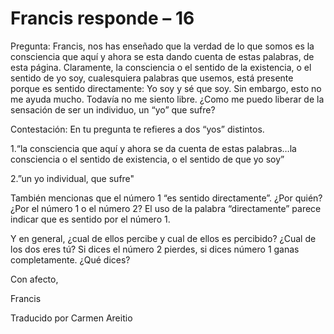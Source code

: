 # Francis responde – 16

Pregunta: Francis, nos has ense&ntilde;ado que la verdad de lo que somos es la consciencia que aqu&iacute; y ahora se esta dando cuenta de estas palabras, de esta p&aacute;gina. Claramente, la consciencia o el sentido de la existencia, o el sentido de yo soy, cualesquiera palabras que usemos, est&aacute; presente porque&nbsp;es sentido&nbsp;directamente: Yo soy y s&eacute; que soy. Sin embargo, esto no me ayuda mucho.&nbsp;Todav&iacute;a&nbsp;no me siento libre. &iquest;Como me puedo liberar de la sensaci&oacute;n de ser un individuo, un &ldquo;yo&rdquo; que sufre?

Contestaci&oacute;n: En tu pregunta te&nbsp;refieres&nbsp;a dos &ldquo;yos&rdquo; distintos.

1.&ldquo;la consciencia que aqu&iacute; y ahora se da cuenta de estas palabras&hellip;la consciencia o el sentido de existencia, o el sentido de que yo soy&rdquo;

2.&rdquo;un&nbsp;yo individual, que sufre"

Tambi&eacute;n mencionas que el n&uacute;mero 1 &ldquo;es&nbsp;sentido&nbsp;directamente&rdquo;. &iquest;Por qui&eacute;n? &iquest;Por el n&uacute;mero 1 o el n&uacute;mero 2? El uso de la palabra &ldquo;directamente&rdquo; parece indicar que es sentido por el n&uacute;mero 1.

Y en general, &iquest;cual de ellos percibe y cual de ellos es percibido? &iquest;Cual de los dos eres t&uacute;? Si dices el n&uacute;mero 2 pierdes, si dices n&uacute;mero 1 ganas completamente. &iquest;Qu&eacute; dices?

Con afecto,

Francis

Traducido por Carmen Areitio

